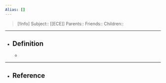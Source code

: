 ```yaml
---
Alias: []
---
```

> [!Info]
> Subject:: [[ECE]]
> Parents:: 
> Friends:: 
> Children:: 
---
- ## Definition
	- 
---
- ## Reference